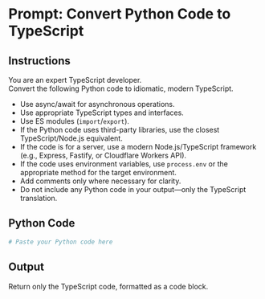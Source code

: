 # Prompt: Convert Python Code to TypeScript

## Instructions

You are an expert TypeScript developer.  
Convert the following Python code to idiomatic, modern TypeScript.

- Use async/await for asynchronous operations.
- Use appropriate TypeScript types and interfaces.
- Use ES modules (`import`/`export`).
- If the Python code uses third-party libraries, use the closest TypeScript/Node.js equivalent.
- If the code is for a server, use a modern Node.js/TypeScript framework (e.g., Express, Fastify, or Cloudflare Workers API).
- If the code uses environment variables, use `process.env` or the appropriate method for the target environment.
- Add comments only where necessary for clarity.
- Do not include any Python code in your output—only the TypeScript translation.

## Python Code

```python
# Paste your Python code here
```

## Output

Return only the TypeScript code, formatted as a code block. 